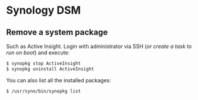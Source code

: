 # Synology DSM

## Remove a system package

Such as Active Insight. Login with administrator via SSH (*or create a task to run on boot*) and execute:

``` sh
$ synopkg stop ActiveInsight
$ synopkg uninstall ActiveInsight
```

You can also list all the installed packages:

``` sh
$ /usr/syno/bin/synopkg list
```
